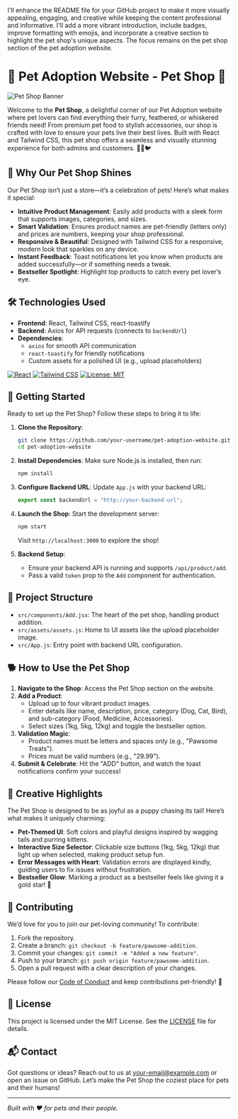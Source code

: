 I'll enhance the README file for your GitHub project to make it more visually appealing, engaging, and creative while keeping the content professional and informative. I'll add a more vibrant introduction, include badges, improve formatting with emojis, and incorporate a creative section to highlight the pet shop's unique aspects. The focus remains on the pet shop section of the pet adoption website.


# 🐾 Pet Adoption Website - Pet Shop 🐾

![Pet Shop Banner](https://via.placeholder.com/1200x300.png?text=Welcome+to+Our+Pet+Shop)

Welcome to the **Pet Shop**, a delightful corner of our Pet Adoption website where pet lovers can find everything their furry, feathered, or whiskered friends need! From premium pet food to stylish accessories, our shop is crafted with love to ensure your pets live their best lives. Built with React and Tailwind CSS, this pet shop offers a seamless and visually stunning experience for both admins and customers. 🐶🐱🐦

## 🌟 Why Our Pet Shop Shines

Our Pet Shop isn’t just a store—it’s a celebration of pets! Here’s what makes it special:
- **Intuitive Product Management**: Easily add products with a sleek form that supports images, categories, and sizes.
- **Smart Validation**: Ensures product names are pet-friendly (letters only) and prices are numbers, keeping your shop professional.
- **Responsive & Beautiful**: Designed with Tailwind CSS for a responsive, modern look that sparkles on any device.
- **Instant Feedback**: Toast notifications let you know when products are added successfully—or if something needs a tweak.
- **Bestseller Spotlight**: Highlight top products to catch every pet lover’s eye.

## 🛠️ Technologies Used

- **Frontend**: React, Tailwind CSS, react-toastify
- **Backend**: Axios for API requests (connects to `backendUrl`)
- **Dependencies**:
  - `axios` for smooth API communication
  - `react-toastify` for friendly notifications
  - Custom assets for a polished UI (e.g., upload placeholders)

[![React](https://img.shields.io/badge/React-18.2.0-blue?logo=react)](https://reactjs.org/)
[![Tailwind CSS](https://img.shields.io/badge/Tailwind_CSS-3.4.1-38B2AC?logo=tailwind-css)](https://tailwindcss.com/)
[![License: MIT](https://img.shields.io/badge/License-MIT-yellow.svg)](https://opensource.org/licenses/MIT)

## 🚀 Getting Started

Ready to set up the Pet Shop? Follow these steps to bring it to life:

1. **Clone the Repository**:
   ```bash
   git clone https://github.com/your-username/pet-adoption-website.git
   cd pet-adoption-website
   ```

2. **Install Dependencies**:
   Make sure Node.js is installed, then run:
   ```bash
   npm install
   ```

3. **Configure Backend URL**:
   Update `App.js` with your backend URL:
   ```javascript
   export const backendUrl = "http://your-backend-url";
   ```

4. **Launch the Shop**:
   Start the development server:
   ```bash
   npm start
   ```
   Visit `http://localhost:3000` to explore the shop!

5. **Backend Setup**:
   - Ensure your backend API is running and supports `/api/product/add`.
   - Pass a valid `token` prop to the `Add` component for authentication.

## 📂 Project Structure

- `src/components/Add.jsx`: The heart of the pet shop, handling product addition.
- `src/assets/assets.js`: Home to UI assets like the upload placeholder image.
- `src/App.js`: Entry point with backend URL configuration.

## 🐕 How to Use the Pet Shop

1. **Navigate to the Shop**: Access the Pet Shop section on the website.
2. **Add a Product**:
   - Upload up to four vibrant product images.
   - Enter details like name, description, price, category (Dog, Cat, Bird), and sub-category (Food, Medicine, Accessories).
   - Select sizes (1kg, 5kg, 12kg) and toggle the bestseller option.
3. **Validation Magic**:
   - Product names must be letters and spaces only (e.g., "Pawsome Treats").
   - Prices must be valid numbers (e.g., "29.99").
4. **Submit & Celebrate**: Hit the "ADD" button, and watch the toast notifications confirm your success!

## 🎨 Creative Highlights

The Pet Shop is designed to be as joyful as a puppy chasing its tail! Here’s what makes it uniquely charming:
- **Pet-Themed UI**: Soft colors and playful designs inspired by wagging tails and purring kittens.
- **Interactive Size Selector**: Clickable size buttons (1kg, 5kg, 12kg) that light up when selected, making product setup fun.
- **Error Messages with Heart**: Validation errors are displayed kindly, guiding users to fix issues without frustration.
- **Bestseller Glow**: Marking a product as a bestseller feels like giving it a gold star! 🌟

## 🤝 Contributing

We’d love for you to join our pet-loving community! To contribute:
1. Fork the repository.
2. Create a branch: `git checkout -b feature/pawsome-addition`.
3. Commit your changes: `git commit -m "Added a new feature"`.
4. Push to your branch: `git push origin feature/pawsome-addition`.
5. Open a pull request with a clear description of your changes.

Please follow our [Code of Conduct](CODE_OF_CONDUCT.md) and keep contributions pet-friendly! 🐾

## 📜 License

This project is licensed under the MIT License. See the [LICENSE](LICENSE) file for details.

## 📬 Contact

Got questions or ideas? Reach out to us at [your-email@example.com](mailto:your-email@example.com) or open an issue on GitHub. Let’s make the Pet Shop the coziest place for pets and their humans!

---

*Built with ❤️ for pets and their people.*
